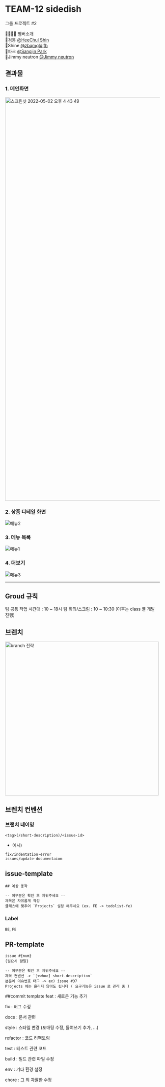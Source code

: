 # TEAM-12 sidedish
그룹 프로젝트 #2

👨‍👩‍👧‍👦 멤버소개  
👨‍ 검봉 [@HeeChul Shin](https://github.com/geombong)  
👨‍ Shine [@zbqmgldjfh](https://github.com/zbqmgldjfh)  
👨‍ 파크 [@Sangjin Park](https://github.com/healtheloper)  
👨‍ Jimmy neutron [@Jimmy neutron](https://github.com/dlwnstjrzz)  

## 결과물

### 1. 메인화면
<img width="1312" alt="스크린샷 2022-05-02 오후 4 43 49" src="https://user-images.githubusercontent.com/60593969/169643372-53c65114-7994-4212-a7d5-d9cc512fef3f.png">

### 2. 상품 디테일 화면 
![메뉴2](https://user-images.githubusercontent.com/60593969/169643922-7c2a70eb-1cf6-4619-bb9a-3e6fc884b2e4.gif)

### 3. 메뉴 목록
![메뉴1](https://user-images.githubusercontent.com/60593969/169643815-7b53e615-7a37-41f5-8644-2c76d3684213.gif)

### 4. 더보기
![메뉴3](https://user-images.githubusercontent.com/60593969/169643933-89487ed7-1f88-43bc-91a1-b63860a05762.gif)



----
## Groud 규칙
팀 공통 작업 시간대 : 10 ~ 18시
팀 회의/스크럼 : 10 ~ 10:30 (이후는 class 별 개발 진행)

## 브렌치
<img width="500" alt="branch 전략" src="https://user-images.githubusercontent.com/58503584/163744103-263e3b3b-0856-4c81-a7d1-1fbe9710c830.png">

## 브렌치 컨벤션
### 브랜치 네이밍
`<tag>(/short-description)/<issue-id>`

- 예시)
```
fix/indentation-error
issues/update-documentaion
```

## issue-template
```
## 예상 동작

-- 이부분은 확인 후 지워주세요 --
제목은 자유롭게 작성
클래스에 맞추어 `Projects` 설정 해주세요 (ex. FE -> todolist-fe)
```
### Label
`BE`, `FE`

## PR-template
```
issue #{num}
{필요시 할말}

-- 이부분은 확인 후 지워주세요 --
제목 컨벤션 -> `[<who>] short-description`
본문에 이슈번호 태그 -> ex) issue #37
Projects 에는 올리지 않아도 됩니다 ( 요구기능은 issue 로 관리 중 )
```

##commit template
feat : 새로운 기능 추가

fix : 버그 수정

docs : 문서 관련

style : 스타일 변경 (포매팅 수정, 들여쓰기 추가, …)

refactor : 코드 리팩토링

test : 테스트 관련 코드

build : 빌드 관련 파일 수정

env : 기타 환경 설정

chore : 그 외 자잘한 수정
